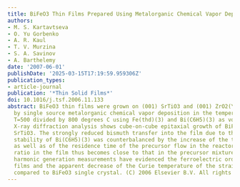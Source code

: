 ```yaml
---
title: BiFeO3 Thin Films Prepared Using Metalorganic Chemical Vapor Deposition
authors:
- M. S. Kartavtseva
- O. Yu Gorbenko
- A. R. Kaul
- T. V. Murzina
- S. A. Savinov
- A. Barthelemy
date: '2007-06-01'
publishDate: '2025-03-15T17:19:59.959306Z'
publication_types:
- article-journal
publication: '*Thin Solid Films*'
doi: 10.1016/j.tsf.2006.11.133
abstract: BiFeO3 thin films were grown on (001) SrTiO3 and (001) ZrO2(Y2O3) substrates
  by single source metalorganic chemical vapor deposition in the temperature range
  T=500 divided by 800 degrees C using Fe(thd)(3) and Bi(C6H5)(3) as volatile precursors.
  X-ray diffraction analysis shows cube-on-cube epitaxial growth of BiFeO3 on (001)
  SrTiO3. The strongly reduced bismuth transfer into the film due to the high thermal
  stability of Bi(C6H5)(3) was counterbalanced by the increase of the total pressure
  as well as of the residence time of the precursor flow in the reactor; the Bi/Fe
  ratio in the film thus becomes close to that in the precursor mixture. Optical second
  harmonic generation measurements have evidenced the ferroelectric ordering in BiFeO3
  films and the apparent decrease of the Curie temperature of the strained films as
  compared to BiFeO3 single crystal. (C) 2006 Elsevier B.V. All rights reserved.
---
```

